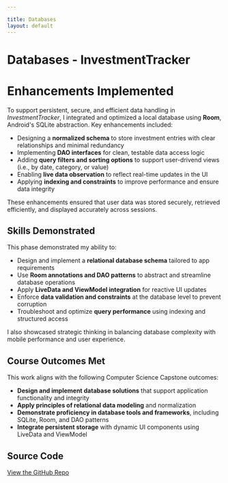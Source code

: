 ```yaml
---

title: Databases
layout: default
---
```


# Databases - InvestmentTracker

# Enhancements Implemented

To support persistent, secure, and efficient data handling in *InvestmentTracker*, I integrated and optimized a local database using **Room**, Android's SQLite abstraction. Key enhancements included:

- Designing a **normalized schema** to store investment entries with clear relationships and minimal redundancy
- Implementing **DAO interfaces** for clean, testable data access logic
- Adding **query filters and sorting options** to support user-drivend views (i.e., by date, category, or value)
- Enabling **live data observation** to reflect real-time updates in the UI
- Applying **indexing and constraints** to improve performance and ensure data integrity

These enhancements ensured that user data was stored securely, retrieved efficiently, and displayed accurately across sessions.

## Skills Demonstrated 

This phase demonstrated my ability to:

- Design and implement a **relational database schema** tailored to app requirements
- Use **Room annotations and DAO patterns** to abstract and streamline database operations
- Apply **LiveData and ViewModel integration** for reactive UI updates
- Enforce **data validation and constraints** at the database level to prevent corruption
- Troubleshoot and optimize **query performance** using indexing and structured access

I also showcased strategic thinking in balancing database complexity with mobile performance and user experience.

## Course Outcomes Met

This work aligns with the following Computer Science Capstone outcomes:

- **Design and implement database solutions** that support application functionality and integrity
- **Apply principles of relational data modeling** and normalization
- **Demonstrate proficiency in database tools and frameworks**, including SQLite, Room, and DAO patterns
- **Integrate persistent storage** with dynamic UI components using LiveData and ViewModel

## Source Code

[View the GitHub Repo](https://github.com/tenaciousT15/InvestmentTracker)
